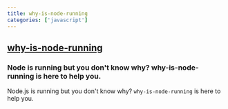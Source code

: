 ```yaml
---
title: why-is-node-running
categories: ['javascript']
---
```

## [why-is-node-running](https://github.com/mafintosh/why-is-node-running)

### Node is running but you don't know why? why-is-node-running is here to help you.


Node.js is running but you don't know why? `why-is-node-running` is here to help you.
